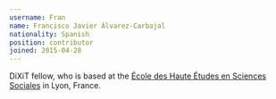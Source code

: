 ```yaml
---
username: Fran
name: Francisco Javier Álvarez-Carbajal
nationality: Spanish
position: contributor
joined: 2015-04-28
---
```

DiXiT fellow, who is based at the [École des Haute Études en Sciences Sociales](http://www.ehess.fr/fr/) in Lyon, France.

